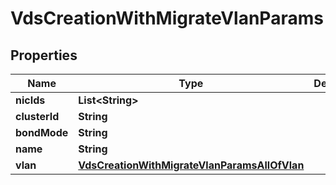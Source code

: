 

# VdsCreationWithMigrateVlanParams


## Properties

Name | Type | Description | Notes
------------ | ------------- | ------------- | -------------
**nicIds** | **List&lt;String&gt;** |  | 
**clusterId** | **String** |  | 
**bondMode** | **String** |  |  [optional]
**name** | **String** |  | 
**vlan** | [**VdsCreationWithMigrateVlanParamsAllOfVlan**](VdsCreationWithMigrateVlanParamsAllOfVlan.md) |  | 



